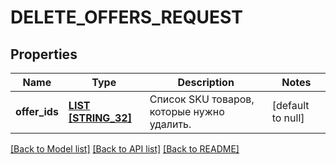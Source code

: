 # DELETE_OFFERS_REQUEST

## Properties
Name | Type | Description | Notes
------------ | ------------- | ------------- | -------------
**offer_ids** | [**LIST [STRING_32]**](STRING_32.md) | Список SKU товаров, которые нужно удалить. | [default to null]

[[Back to Model list]](../README.md#documentation-for-models) [[Back to API list]](../README.md#documentation-for-api-endpoints) [[Back to README]](../README.md)


